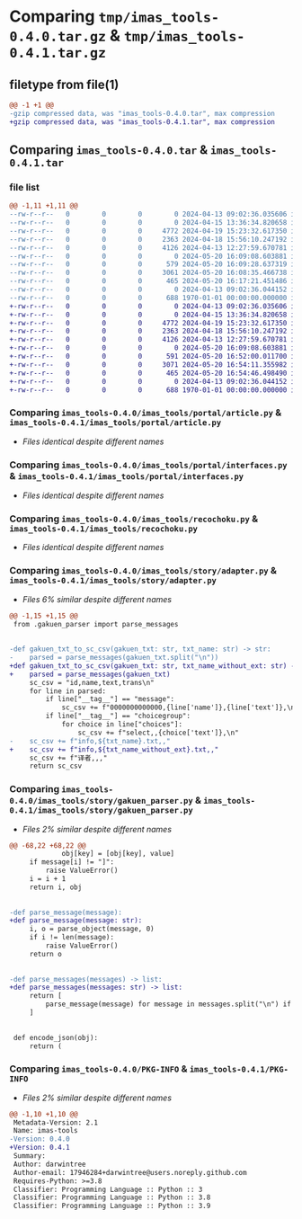 # Comparing `tmp/imas_tools-0.4.0.tar.gz` & `tmp/imas_tools-0.4.1.tar.gz`

## filetype from file(1)

```diff
@@ -1 +1 @@
-gzip compressed data, was "imas_tools-0.4.0.tar", max compression
+gzip compressed data, was "imas_tools-0.4.1.tar", max compression
```

## Comparing `imas_tools-0.4.0.tar` & `imas_tools-0.4.1.tar`

### file list

```diff
@@ -1,11 +1,11 @@
--rw-r--r--   0        0        0        0 2024-04-13 09:02:36.035606 imas_tools-0.4.0/imas_tools/__init__.py
--rw-r--r--   0        0        0        0 2024-04-15 13:36:34.820658 imas_tools-0.4.0/imas_tools/portal/__init__.py
--rw-r--r--   0        0        0     4772 2024-04-19 15:23:32.617350 imas_tools-0.4.0/imas_tools/portal/article.py
--rw-r--r--   0        0        0     2363 2024-04-18 15:56:10.247192 imas_tools-0.4.0/imas_tools/portal/interfaces.py
--rw-r--r--   0        0        0     4126 2024-04-13 12:27:59.670781 imas_tools-0.4.0/imas_tools/recochoku.py
--rw-r--r--   0        0        0        0 2024-05-20 16:09:08.603881 imas_tools-0.4.0/imas_tools/story/__init__.py
--rw-r--r--   0        0        0      579 2024-05-20 16:09:28.637319 imas_tools-0.4.0/imas_tools/story/adapter.py
--rw-r--r--   0        0        0     3061 2024-05-20 16:08:35.466738 imas_tools-0.4.0/imas_tools/story/gakuen_parser.py
--rw-r--r--   0        0        0      465 2024-05-20 16:17:21.451486 imas_tools-0.4.0/pyproject.toml
--rw-r--r--   0        0        0        0 2024-04-13 09:02:36.044152 imas_tools-0.4.0/README.md
--rw-r--r--   0        0        0      688 1970-01-01 00:00:00.000000 imas_tools-0.4.0/PKG-INFO
+-rw-r--r--   0        0        0        0 2024-04-13 09:02:36.035606 imas_tools-0.4.1/imas_tools/__init__.py
+-rw-r--r--   0        0        0        0 2024-04-15 13:36:34.820658 imas_tools-0.4.1/imas_tools/portal/__init__.py
+-rw-r--r--   0        0        0     4772 2024-04-19 15:23:32.617350 imas_tools-0.4.1/imas_tools/portal/article.py
+-rw-r--r--   0        0        0     2363 2024-04-18 15:56:10.247192 imas_tools-0.4.1/imas_tools/portal/interfaces.py
+-rw-r--r--   0        0        0     4126 2024-04-13 12:27:59.670781 imas_tools-0.4.1/imas_tools/recochoku.py
+-rw-r--r--   0        0        0        0 2024-05-20 16:09:08.603881 imas_tools-0.4.1/imas_tools/story/__init__.py
+-rw-r--r--   0        0        0      591 2024-05-20 16:52:00.011700 imas_tools-0.4.1/imas_tools/story/adapter.py
+-rw-r--r--   0        0        0     3071 2024-05-20 16:54:11.355982 imas_tools-0.4.1/imas_tools/story/gakuen_parser.py
+-rw-r--r--   0        0        0      465 2024-05-20 16:54:46.498490 imas_tools-0.4.1/pyproject.toml
+-rw-r--r--   0        0        0        0 2024-04-13 09:02:36.044152 imas_tools-0.4.1/README.md
+-rw-r--r--   0        0        0      688 1970-01-01 00:00:00.000000 imas_tools-0.4.1/PKG-INFO
```

### Comparing `imas_tools-0.4.0/imas_tools/portal/article.py` & `imas_tools-0.4.1/imas_tools/portal/article.py`

 * *Files identical despite different names*

### Comparing `imas_tools-0.4.0/imas_tools/portal/interfaces.py` & `imas_tools-0.4.1/imas_tools/portal/interfaces.py`

 * *Files identical despite different names*

### Comparing `imas_tools-0.4.0/imas_tools/recochoku.py` & `imas_tools-0.4.1/imas_tools/recochoku.py`

 * *Files identical despite different names*

### Comparing `imas_tools-0.4.0/imas_tools/story/adapter.py` & `imas_tools-0.4.1/imas_tools/story/adapter.py`

 * *Files 6% similar despite different names*

```diff
@@ -1,15 +1,15 @@
 from .gakuen_parser import parse_messages
 
 
-def gakuen_txt_to_sc_csv(gakuen_txt: str, txt_name: str) -> str:
-    parsed = parse_messages(gakuen_txt.split("\n"))
+def gakuen_txt_to_sc_csv(gakuen_txt: str, txt_name_without_ext: str) -> str:
+    parsed = parse_messages(gakuen_txt)
     sc_csv = "id,name,text,trans\n"
     for line in parsed:
         if line["__tag__"] == "message":
             sc_csv += f"0000000000000,{line['name']},{line['text']},\n"
         if line["__tag__"] == "choicegroup":
             for choice in line["choices"]:
                 sc_csv += f"select,,{choice['text']},\n"
-    sc_csv += f"info,${txt_name}.txt,,"
+    sc_csv += f"info,${txt_name_without_ext}.txt,,"
     sc_csv += f"译者,,,"
     return sc_csv
```

### Comparing `imas_tools-0.4.0/imas_tools/story/gakuen_parser.py` & `imas_tools-0.4.1/imas_tools/story/gakuen_parser.py`

 * *Files 2% similar despite different names*

```diff
@@ -68,22 +68,22 @@
             obj[key] = [obj[key], value]
     if message[i] != "]":
         raise ValueError()
     i = i + 1
     return i, obj
 
 
-def parse_message(message):
+def parse_message(message: str):
     i, o = parse_object(message, 0)
     if i != len(message):
         raise ValueError()
     return o
 
 
-def parse_messages(messages) -> list:
+def parse_messages(messages: str) -> list:
     return [
         parse_message(message) for message in messages.split("\n") if message.strip()
     ]
 
 
 def encode_json(obj):
     return (
```

### Comparing `imas_tools-0.4.0/PKG-INFO` & `imas_tools-0.4.1/PKG-INFO`

 * *Files 2% similar despite different names*

```diff
@@ -1,10 +1,10 @@
 Metadata-Version: 2.1
 Name: imas-tools
-Version: 0.4.0
+Version: 0.4.1
 Summary: 
 Author: darwintree
 Author-email: 17946284+darwintree@users.noreply.github.com
 Requires-Python: >=3.8
 Classifier: Programming Language :: Python :: 3
 Classifier: Programming Language :: Python :: 3.8
 Classifier: Programming Language :: Python :: 3.9
```

